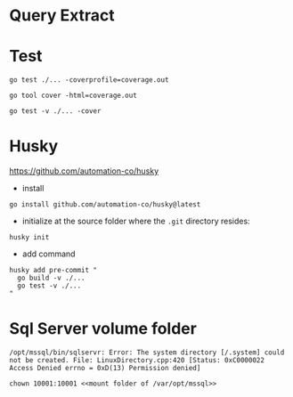 # Query Extract


# Test

```shell
go test ./... -coverprofile=coverage.out
```

```shell
go tool cover -html=coverage.out
```

```shell
go test -v ./... -cover
```


# Husky
https://github.com/automation-co/husky


- install
```shell
go install github.com/automation-co/husky@latest
```

- initialize at the source folder where the `.git` directory resides:
```shell
husky init
```

- add command
```shell
husky add pre-commit "
  go build -v ./... 
  go test -v ./...
"
```

# Sql Server volume folder

```shell
/opt/mssql/bin/sqlservr: Error: The system directory [/.system] could not be created. File: LinuxDirectory.cpp:420 [Status: 0xC0000022 Access Denied errno = 0xD(13) Permission denied]
```

```shell
chown 10001:10001 <<mount folder of /var/opt/mssql>>
```
